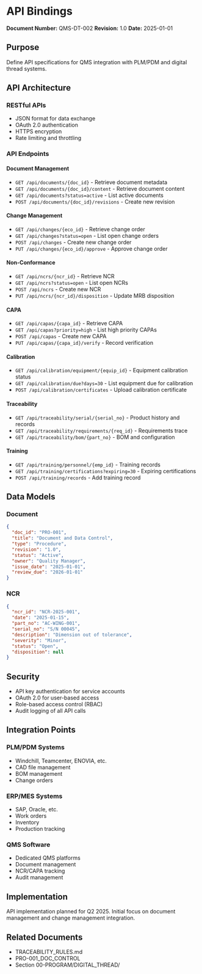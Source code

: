 # API Bindings

**Document Number:** QMS-DT-002
**Revision:** 1.0
**Date:** 2025-01-01

## Purpose

Define API specifications for QMS integration with PLM/PDM and digital thread systems.

## API Architecture

### RESTful APIs
- JSON format for data exchange
- OAuth 2.0 authentication
- HTTPS encryption
- Rate limiting and throttling

### API Endpoints

#### Document Management
- `GET /api/documents/{doc_id}` - Retrieve document metadata
- `GET /api/documents/{doc_id}/content` - Retrieve document content
- `GET /api/documents?status=active` - List active documents
- `POST /api/documents/{doc_id}/revisions` - Create new revision

#### Change Management
- `GET /api/changes/{eco_id}` - Retrieve change order
- `GET /api/changes?status=open` - List open change orders
- `POST /api/changes` - Create new change order
- `PUT /api/changes/{eco_id}/approve` - Approve change order

#### Non-Conformance
- `GET /api/ncrs/{ncr_id}` - Retrieve NCR
- `GET /api/ncrs?status=open` - List open NCRs
- `POST /api/ncrs` - Create new NCR
- `PUT /api/ncrs/{ncr_id}/disposition` - Update MRB disposition

#### CAPA
- `GET /api/capas/{capa_id}` - Retrieve CAPA
- `GET /api/capas?priority=high` - List high priority CAPAs
- `POST /api/capas` - Create new CAPA
- `PUT /api/capas/{capa_id}/verify` - Record verification

#### Calibration
- `GET /api/calibration/equipment/{equip_id}` - Equipment calibration status
- `GET /api/calibration/due?days=30` - List equipment due for calibration
- `POST /api/calibration/certificates` - Upload calibration certificate

#### Traceability
- `GET /api/traceability/serial/{serial_no}` - Product history and records
- `GET /api/traceability/requirements/{req_id}` - Requirements trace
- `GET /api/traceability/bom/{part_no}` - BOM and configuration

#### Training
- `GET /api/training/personnel/{emp_id}` - Training records
- `GET /api/training/certifications?expiring=30` - Expiring certifications
- `POST /api/training/records` - Add training record

## Data Models

### Document
```json
{
  "doc_id": "PRO-001",
  "title": "Document and Data Control",
  "type": "Procedure",
  "revision": "1.0",
  "status": "Active",
  "owner": "Quality Manager",
  "issue_date": "2025-01-01",
  "review_due": "2026-01-01"
}
```

### NCR
```json
{
  "ncr_id": "NCR-2025-001",
  "date": "2025-01-15",
  "part_no": "AC-WING-001",
  "serial_no": "S/N 00045",
  "description": "Dimension out of tolerance",
  "severity": "Minor",
  "status": "Open",
  "disposition": null
}
```

## Security

- API key authentication for service accounts
- OAuth 2.0 for user-based access
- Role-based access control (RBAC)
- Audit logging of all API calls

## Integration Points

### PLM/PDM Systems
- Windchill, Teamcenter, ENOVIA, etc.
- CAD file management
- BOM management
- Change orders

### ERP/MES Systems
- SAP, Oracle, etc.
- Work orders
- Inventory
- Production tracking

### QMS Software
- Dedicated QMS platforms
- Document management
- NCR/CAPA tracking
- Audit management

## Implementation

API implementation planned for Q2 2025. Initial focus on document management and change management integration.

## Related Documents

- TRACEABILITY_RULES.md
- PRO-001_DOC_CONTROL
- Section 00-PROGRAM/DIGITAL_THREAD/
